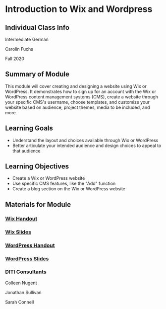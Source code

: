 <h1>Introduction to Wix and Wordpress</h1>

<h2>Individual Class Info</h2>

Intermediate German

Carolin Fuchs

Fall 2020

<h2>Summary of Module</h2>

This module will cover creating and designing a website using Wix or WordPress. It demonstrates how to sign up for an account with the Wix or WordPress content management systems (CMS), create a website through your specific CMS's username, choose templates, and customize your website based on audience, project themes, media to be included, and more.

<h2>Learning Goals</h2>

* Understand the layout and choices available through Wix or WordPress
* Better articulate your intended audience and design choices to appeal to that audience

<h2>Learning Objectives</h2>

* Create a Wix or WordPress website
* Use specific CMS features, like the "Add" function
* Create a blog section on the Wix or WordPress website

<h2>Materials for Module</h2>

### [Wix Handout](https://github.com/NULabNortheastern/digitalassignmentshowcase/blob/master/website-building/fa20-fuchs-grmn2102-wordpress-wix/wix/Wix_Handout.pdf)

### [Wix Slides](https://docs.google.com/presentation/d/1n576aGYECfAanZAamQAurjJcFNG2ALaAQ4Mcedig4hk/edit?usp=sharing)

### [WordPress Handout](https://github.com/NULabNortheastern/digitalassignmentshowcase/blob/master/website-building/fa20-fuchs-grmn2102-wordpress-wix/wordpress/WordPress_Handout.pdf)

### [WordPress Slides](https://docs.google.com/presentation/d/1SkWuoE0iaWGXz1HELA2X6tkMGcwnOHjbpUoB7i6a7J0/edit?usp=sharing)

<h3>DITI Consultants</h3>

Colleen Nugent 

Jonathan Sullivan

Sarah Connell
